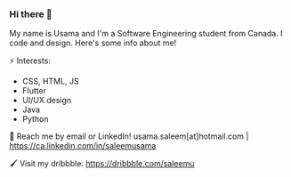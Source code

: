 ### Hi there 👋

<!--
**usamasaleem1/usamasaleem1** is a ✨ _special_ ✨ repository because its `README.md` (this file) appears on your GitHub profile.

Here are some ideas to get you started:

- 🔭 I’m currently working on ...
- 🌱 I’m currently learning ...
- 👯 I’m looking to collaborate on ...
- 🤔 I’m looking for help with ...
- 💬 Ask me about ...
- 📫 How to reach me: ...
- 😄 Pronouns: ...
- ⚡ Fun fact: ...
-->
My name is Usama and I'm a Software Engineering student from Canada. I code and design. Here's some info about me!

⚡ Interests:

- CSS, HTML, JS
- Flutter
- UI/UX design
- Java
- Python

💬 Reach me by email or LinkedIn!  usama.saleem[at]hotmail.com | https://ca.linkedin.com/in/saleemusama

🖌️ Visit my dribbble: 
https://dribbble.com/saleemu
